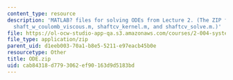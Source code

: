 ```yaml
---
content_type: resource
description: 'MATLAB? files for solving ODEs from Lecture 2. (The ZIP file contains:
  shaft_w_coulomb_viscous.m, shaftcv_kernel.m, and shaftcv_solve.m.)'
file: https://ol-ocw-studio-app-qa.s3.amazonaws.com/courses/2-004-systems-modeling-and-control-ii-fall-2007/cab84318d7793062ef90163d9d5183bd_ODE.zip
file_type: application/zip
parent_uid: d1eeb003-70a1-b8e5-5211-e97eacb45b0e
resourcetype: Other
title: ODE.zip
uid: cab84318-d779-3062-ef90-163d9d5183bd
---
```

